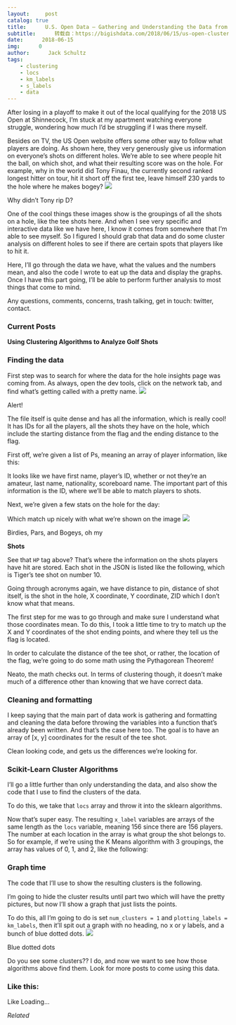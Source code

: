 ```yaml
---
layout:     post
catalog: true
title:      U.S. Open Data — Gathering and Understanding the Data from 2018 Shinnecock
subtitle:      转载自：https://bigishdata.com/2018/06/15/us-open-clustering-part-1-gathering-and-understanding-the-data/
date:      2018-06-15
img:      0
author:      Jack Schultz
tags:
    - clustering
    - locs
    - km_labels
    - s_labels
    - data
---
```


After losing in a playoff to make it out of the local qualifying for the 2018 US Open at Shinnecock, I’m stuck at my apartment watching everyone struggle, wondering how much I’d be struggling if I was there myself.

Besides on TV, the US Open website offers some other way to follow what players are doing. As shown here, they very generously give us information on everyone’s shots on different holes. We’re able to see where people hit the ball, on which shot, and what their resulting score was on the hole. For example, why in the world did Tony Finau, the currently second ranked longest hitter on tour, hit it short off the first tee, leave himself 230 yards to the hole where he makes bogey?
![](https://bigishdata.files.wordpress.com/2018/06/screen-shot-2018-06-15-at-2-12-03-pm.png?w=489&h=241)


Why didn’t Tony rip D?

One of the cool things these images show is the groupings of all the shots on a hole, like the tee shots here. And when I see very specific and interactive data like we have here, I know it comes from somewhere that I’m able to see myself. So I figured I should grab that data and do some cluster analysis on different holes to see if there are certain spots that players like to hit it.

Here, I’ll go through the data we have, what the values and the numbers mean, and also the code I wrote to eat up the data and display the graphs. Once I have this part going, I’ll be able to perform further analysis to most things that come to mind.

Any questions, comments, concerns, trash talking, get in touch: twitter, contact.

### Current Posts

**Using Clustering Algorithms to Analyze Golf Shots**

### Finding the data

First step was to search for where the data for the hole insights page was coming from. As always, open the dev tools, click on the network tab, and find what’s getting called with a pretty name.
![](https://bigishdata.files.wordpress.com/2018/06/screen-shot-2018-06-15-at-12-55-52-pm.png?w=417&h=178)


Alert!

The file itself is quite dense and has all the information, which is really cool! It has IDs for all the players, all the shots they have on the hole, which include the starting distance from the flag and the ending distance to the flag.

First off, we’re given a list of Ps, meaning an array of player information, like this:

It looks like we have first name, player’s ID, whether or not they’re an amateur, last name, nationality, scoreboard name. The important part of this information is the ID, where we’ll be able to match players to shots.

Next, we’re given a few stats on the hole for the day:



Which match up nicely with what we’re shown on the image
![](https://bigishdata.files.wordpress.com/2018/06/screen-shot-2018-06-15-at-1-55-56-pm.png?w=253&h=367)


Birdies, Pars, and Bogeys, oh my

**Shots**

See that `HP` tag above? That’s where the information on the shots players have hit are stored. Each shot in the JSON is listed like the following, which is Tiger’s tee shot on number 10.

Going through acronyms again, we have distance to pin, distance of shot itself, is the shot in the hole, X coordinate, Y coordinate, ZID which I don’t know what that means.

The first step for me was to go through and make sure I understand what those coordinates mean. To do this, I took a little time to try to match up the X and Y coordinates of the shot ending points, and where they tell us the flag is located.

In order to calculate the distance of the tee shot, or rather, the location of the flag, we’re going to do some math using the Pythagorean Theorem!

Neato, the math checks out. In terms of clustering though, it doesn’t make much of a difference other than knowing that we have correct data.

### Cleaning and formatting

I keep saying that the main part of data work is gathering and formatting and cleaning the data before throwing the variables into a function that’s already been written. And that’s the case here too. The goal is to have an array of [x, y] coordinates for the result of the tee shot.

Clean looking code, and gets us the differences we’re looking for.

### Scikit-Learn Cluster Algorithms

I’ll go a little further than only understanding the data, and also show the code that I use to find the clusters of the data.

To do this, we take that `locs` array and throw it into the sklearn algorithms.

Now that’s super easy. The resulting `x_label` variables are arrays of the same length as the `locs` variable, meaning 156 since there are 156 players. The number at each location in the array is what group the shot belongs to. So for example, if we’re using the K Means algorithm with 3 groupings, the array has values of 0, 1, and 2, like the following:

### Graph time

The code that I’ll use to show the resulting clusters is the following.

I’m going to hide the cluster results until part two which will have the pretty pictures, but now I’ll show a graph that just lists the points.

To do this, all I’m going to do is set `num_clusters = 1` and `plotting_labels = km_labels`, then it’ll spit out a graph with no heading, no x or y labels, and a bunch of blue dotted dots.
![](https://bigishdata.files.wordpress.com/2018/06/screen-shot-2018-06-15-at-1-29-44-pm.png?w=378&h=282)


Blue dotted dots

Do you see some clusters?? I do, and now we want to see how those algorithms above find them. Look for more posts to come using this data.

### Like this:

Like Loading...


*Related*


